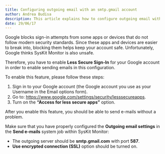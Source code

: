 ```yaml
---
title: Configuring outgoing email with an smtp.gmail account
author: Andrea Budisa
description: This article explains how to configure outgoing email with an smtp.gmail account to use with SysKit Monitor.
date: 29/06/17
---
```

Google blocks sign-in attempts from some apps or devices that do not follow modern security standards. Since these apps and devices are easier to break into, blocking them helps keep your account safe. Unfortunately, Google thinks SysKit Monitor is also unsafe.

Therefore, you have to enable __Less Secure Sign-In__ for your Google account in order to enable sending emails in this configuration.

To enable this feature, please follow these steps:

1. Sign in to your Google account (the Google account you use as your Username in the Email options form).
2. Go to: <https://www.google.com/settings/security/lesssecureapps>.
3. Turn on the __“Access for less secure apps”__ option.

After you enable this feature, you should be able to send e-mails without a problem.

Make sure that you have properly configured the __Outgoing email settings__ in the __Send e-mails__ system job within SysKit Monitor:

* The outgoing server should be __smtp.gmail.com__ with port __587__.
* __Use encrypted connection (SSL)__ option should be turned on.